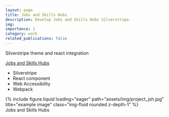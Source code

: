```yaml
---
layout: page
title: Jobs and Skills Hubs
description: Develop Jobs and Skills Hubs Silverstripe. 
img:
importance: 1
category: work
related_publications: false
---
```


Silverstripe theme and react integration

<a href="https://www.jobsandskillshubs.govt.nz/">Jobs and Skills Hubs</a>
<ul>
  <li>Silverstripe</li>
  <li>React component</li>
  <li>Web Accessibility</li>
  <li>Webpack</li>
</ul>

<div class="row">
    <div class="col-sm mt-3 mt-md-0">
        {% include figure.liquid loading="eager" path="assets/img/project_jsh.jpg" title="example image" class="img-fluid rounded z-depth-1" %}
    </div>
</div>
<div class="caption">
    Jobs and Skills Hubs
</div>

